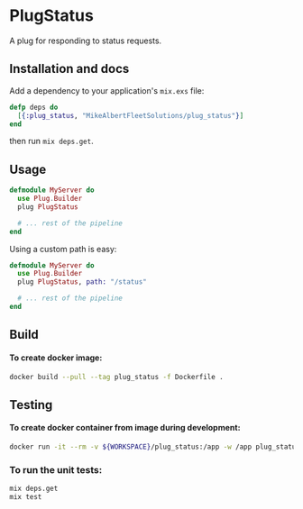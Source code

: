 # PlugStatus

A plug for responding to status requests.

## Installation and docs

Add a dependency to your application's `mix.exs` file:

```elixir
defp deps do
  [{:plug_status, "MikeAlbertFleetSolutions/plug_status"}]
end
```

then run `mix deps.get`.

## Usage

```elixir
defmodule MyServer do
  use Plug.Builder
  plug PlugStatus

  # ... rest of the pipeline
end
```

Using a custom path is easy:

```elixir
defmodule MyServer do
  use Plug.Builder
  plug PlugStatus, path: "/status"

  # ... rest of the pipeline
end
```

## Build

#### To create docker image:

```bash
docker build --pull --tag plug_status -f Dockerfile .
```

## Testing

#### To create docker container from image during development:

```bash
docker run -it --rm -v ${WORKSPACE}/plug_status:/app -w /app plug_status
```

### To run the unit tests:

```bash
mix deps.get
mix test
```
